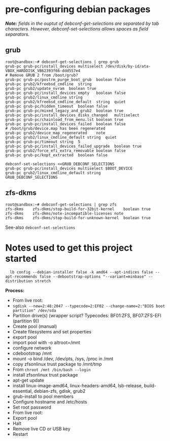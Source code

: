 # pre-configuring debian packages

***Note:*** *fields in the ouptut of debconf-get-selections are separated by tab characters.  However, debconf-set-selections allows spaces as field separators.* 

## grub
```
root@sandbox:~# debconf-get-selections | grep grub
grub-pc	grub-pc/install_devices	multiselect	/dev/disk/by-id/ata-VBOX_HARDDISK_VB62393f66-ddd557e4
# Remove GRUB 2 from /boot/grub?
grub-pc	grub-pc/postrm_purge_boot_grub	boolean	false
grub-pc	grub2/kfreebsd_cmdline	string	
grub-pc	grub2/update_nvram	boolean	true
grub-pc	grub-pc/install_devices_empty	boolean	false
grub-pc	grub2/linux_cmdline	string	
grub-pc	grub2/kfreebsd_cmdline_default	string	quiet
grub-pc	grub-pc/hidden_timeout	boolean	false
grub-pc	grub-pc/mixed_legacy_and_grub2	boolean	true
grub-pc	grub-pc/install_devices_disks_changed	multiselect	
grub-pc	grub-pc/chainload_from_menu.lst	boolean	true
grub-pc	grub-pc/install_devices_failed	boolean	false
# /boot/grub/device.map has been regenerated
grub-pc	grub2/device_map_regenerated	note	
grub-pc	grub2/linux_cmdline_default	string	quiet
grub-pc	grub-pc/timeout	string	5
grub-pc	grub-pc/install_devices_failed_upgrade	boolean	true
grub-pc	grub2/force_efi_extra_removable	boolean	false
grub-pc	grub-pc/kopt_extracted	boolean	false
```

```
debconf-set-selections <<GRUB_DEBCONF_SELECTIONS
grub-pc	grub-pc/install_devices	multiselect	$BOOT_DEVICE
grub-pc	grub2/linux_cmdline_default	string
GRUB_DEBCONF_SELECTIONS
```

## zfs-dkms
```
root@sandbox:~# debconf-get-selections | grep zfs
zfs-dkms	zfs-dkms/stop-build-for-32bit-kernel	boolean	true
zfs-dkms	zfs-dkms/note-incompatible-licenses	note	
zfs-dkms	zfs-dkms/stop-build-for-unknown-kernel	boolean	true
```

See-also `debconf-set-selections`

# Notes used to get this project started

```
  lb config --debian-installer false -k amd64 --apt-indices false --apt-recommends false --debootstrap-options "--variant=minbase" --distribution stretch
```
  
**Process:**

* From live root:
* `sgdisk --new=2:48:2047 --typecode=2:EF02 --change-name=2:"BIOS boot partition" /dev/sda`
* Partition drive(s) (wrapper script? Typecodes: BF01:ZFS, BF07:ZFS-EFI (partition 9))
* Create pool (manual)
* Create filesystems and set properties
* export pool
* import pool with -o altroot=/mnt
* configure network
* cdebootstrap /mnt
* mount -o bind /dev, /dev/pts, /sys, /proc in /mnt
* copy zfsonlinux trust package to /mnt/tmp
* From `chroot /mnt /bin/bash --login`
* install zfsonlinux trust package
* apt-get update
* install linux-image-amd64, linux-headers-amd64, lsb-release, build-essential, debian-zfs, gdisk, grub2
* grub-install to pool members
* Configure hostname and /etc/hosts
* Set root password
* From live root:
* Export pool
* Halt
* Remove live CD or USB key
* Restart